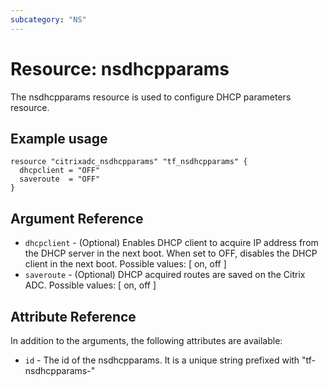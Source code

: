 ```yaml
---
subcategory: "NS"
---
```


# Resource: nsdhcpparams

The nsdhcpparams resource is used to configure DHCP parameters resource.


## Example usage

```hcl
resource "citrixadc_nsdhcpparams" "tf_nsdhcpparams" {
  dhcpclient = "OFF"
  saveroute  = "OFF"
}
```


## Argument Reference

* `dhcpclient` - (Optional) Enables DHCP client to acquire IP address from the DHCP server in the next boot. When set to OFF, disables the DHCP client in the next boot. Possible values: [ on, off ]
* `saveroute` - (Optional) DHCP acquired routes are saved on the Citrix ADC. Possible values: [ on, off ]


## Attribute Reference

In addition to the arguments, the following attributes are available:

* `id` - The id of the nsdhcpparams. It is a unique string prefixed with "tf-nsdhcpparams-"

